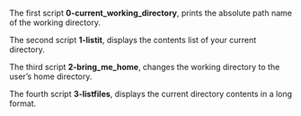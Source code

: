 The first script **0-current_working_directory**, prints the absolute path name of the working directory.

The second script **1-listit**, displays the contents list of your current directory.

The third script **2-bring_me_home**, changes the working directory to the user’s home directory.

The fourth script **3-listfiles**, displays the current directory contents in a long format.
